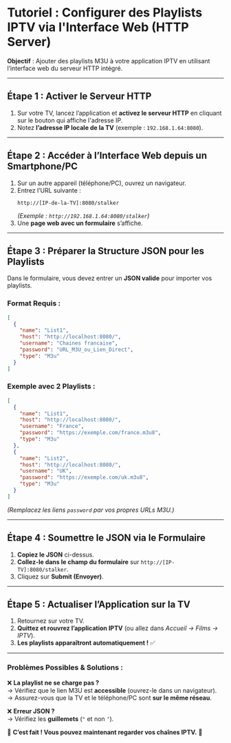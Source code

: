 # **Tutoriel : Configurer des Playlists IPTV via l'Interface Web (HTTP Server)**  

**Objectif** : Ajouter des playlists M3U à votre application IPTV en utilisant l’interface web du serveur HTTP intégré.  

---

## **Étape 1 : Activer le Serveur HTTP**  
1. Sur votre TV, lancez l’application et **activez le serveur HTTP** en cliquant sur le bouton qui affiche l'adresse IP. 
2. Notez **l’adresse IP locale de la TV** (exemple : `192.168.1.64:8080`).  

---

## **Étape 2 : Accéder à l’Interface Web depuis un Smartphone/PC**  
1. Sur un autre appareil (téléphone/PC), ouvrez un navigateur.  
2. Entrez l’URL suivante :  
   ```
   http://[IP-de-la-TV]:8080/stalker  
   ```  
   *(Exemple : `http://192.168.1.64:8080/stalker`)*  
3. Une **page web avec un formulaire** s’affiche.  

---

## **Étape 3 : Préparer la Structure JSON pour les Playlists**  
Dans le formulaire, vous devez entrer un **JSON valide** pour importer vos playlists.  

### **Format Requis :**  
```json
[
  {
    "name": "List1",
    "host": "http://localhost:8080/",
    "username": "Chaines francaise",
    "password": "URL_M3U_ou_Lien_Direct",
    "type": "M3u"
  }
]
```
### **Exemple avec 2 Playlists :**  
```json
[
  {
    "name": "List1",
    "host": "http://localhost:8080/",
    "username": "France",
    "password": "https://exemple.com/france.m3u8",
    "type": "M3u"
  },
  {
    "name": "List2",
    "host": "http://localhost:8080/",
    "username": "UK",
    "password": "https://exemple.com/uk.m3u8",
    "type": "M3u"
  }
]
```
*(Remplacez les liens `password` par vos propres URLs M3U.)*  

---

## **Étape 4 : Soumettre le JSON via le Formulaire**  
1. **Copiez le JSON** ci-dessus.  
2. **Collez-le dans le champ du formulaire** sur `http://[IP-TV]:8080/stalker`.  
3. Cliquez sur **Submit (Envoyer)**.  

---

## **Étape 5 : Actualiser l’Application sur la TV**  
1. Retournez sur votre TV.  
2. **Quittez et rouvrez l’application IPTV** (ou allez dans *Accueil → Films → IPTV*).  
3. **Les playlists apparaîtront automatiquement !** ✅  

---

### **Problèmes Possibles & Solutions :**  
❌ **La playlist ne se charge pas ?**  
→ Vérifiez que le lien M3U est **accessible** (ouvrez-le dans un navigateur).  
→ Assurez-vous que la TV et le téléphone/PC sont **sur le même réseau**.  

❌ **Erreur JSON ?**  
→ Vérifiez les **guillemets** (`"` et non `‘`).  

🎉 **C’est fait ! Vous pouvez maintenant regarder vos chaînes IPTV.** 🚀